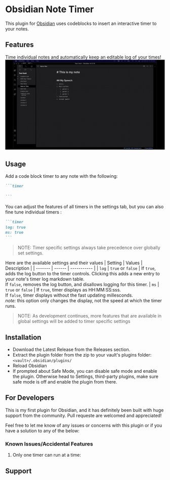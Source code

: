 # Obsidian Note Timer
This plugin for [Obsidian](https://obsidian.md/) uses codeblocks to insert an interactive timer to your notes. 

## Features
Time individual notes and automatically keep an editable log of your times!
![gif](obsidian-timer.gif)


## Usage
Add a code block timer to any note with the following:
````markdown
```timer

```
````
You can adjust the features of all timers in the settings tab, but you can also fine tune individual timers :
````markdown
```timer
log: true
ms: true
```
````
> NOTE: Timer specific settings always take precedence over globally set settings.

Here are the available settings and their values
| Setting | Values | Description |
| ------- | ------ | ----------- |
| `log`   | `true` or `false` | If `true`, adds the log button to the timer controls. Clicking this adds a new entry to your note's timer log markdown table.<br>If `false`, removes the log button, and disallows logging for this timer.
| `ms` | `true` or `false` | If `true`, timer displays as HH:MM:SS:sss.<br>If `false`, timer displays without the fast updating millesconds.<br>*note:* this option only changes the display, not the speed at which the timer runs.

> NOTE: As development continues, more features that are available in global settings will be added to timer specific settings


## Installation
- Download the Latest Release from the Releases section.
- Extract the plugin folder from the zip to your vault's plugins folder: `<vault>/.obsidian/plugins/`
- Reload Obsidian
- If prompted about Safe Mode, you can disable safe mode and enable the plugin. Otherwise head to Settings, third-party plugins, make sure safe mode is off and enable the plugin from there.

## For Developers
This is my first plugin for Obsidian, and it has definitely been built with huge support from the community. Pull requeste are welcomed and appreciated!

Feel free to let me know of any issues or concerns with this plugin or if you have a solution to any of the below:
### Known Issues/Accidental Features
1. Only one timer can run at a time:

## Support
